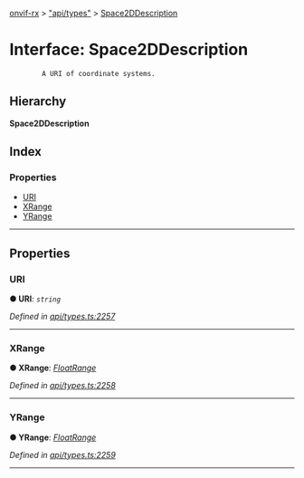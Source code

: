 [onvif-rx](../README.md) > ["api/types"](../modules/_api_types_.md) > [Space2DDescription](../interfaces/_api_types_.space2ddescription.md)

# Interface: Space2DDescription

```
        A URI of coordinate systems.
```

## Hierarchy

**Space2DDescription**

## Index

### Properties

* [URI](_api_types_.space2ddescription.md#uri)
* [XRange](_api_types_.space2ddescription.md#xrange)
* [YRange](_api_types_.space2ddescription.md#yrange)

---

## Properties

<a id="uri"></a>

###  URI

**● URI**: *`string`*

*Defined in [api/types.ts:2257](https://github.com/patrickmichalina/onvif-rx/blob/1596479/src/api/types.ts#L2257)*

___
<a id="xrange"></a>

###  XRange

**● XRange**: *[FloatRange](_api_types_.floatrange.md)*

*Defined in [api/types.ts:2258](https://github.com/patrickmichalina/onvif-rx/blob/1596479/src/api/types.ts#L2258)*

___
<a id="yrange"></a>

###  YRange

**● YRange**: *[FloatRange](_api_types_.floatrange.md)*

*Defined in [api/types.ts:2259](https://github.com/patrickmichalina/onvif-rx/blob/1596479/src/api/types.ts#L2259)*

___

